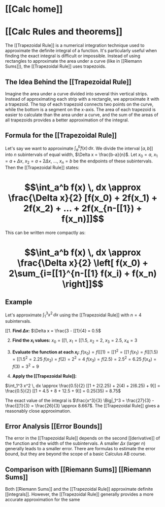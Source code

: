 # [[Calc home]]
# [[Calc Rules and theorems]]
The [[Trapezoidal Rule]] is a numerical integration technique used to approximate the definite integral of a function.  It's particularly useful when finding the exact integral is difficult or impossible.  Instead of using rectangles to approximate the area under a curve (like in [[Riemann Sums]]), the [[Trapezoidal Rule]] uses trapezoids.

## The Idea Behind the [[Trapezoidal Rule]] 
Imagine the area under a curve divided into several thin vertical strips. Instead of approximating each strip with a rectangle, we approximate it with a trapezoid.  The top of each trapezoid connects two points on the curve, while the bottom is a segment on the x-axis. The area of each trapezoid is easier to calculate than the area under a curve, and the sum of the areas of all trapezoids provides a better approximation of the integral.

## Formula for the [[Trapezoidal Rule]] 
Let's say we want to approximate $\int_a^b f(x) \, dx$. We divide the interval $[a, b]]$ into $n$ subintervals of equal width, $\Delta x = \frac{b-a}{n}$. Let $x_0 = a$, $x_1 = a + \Delta x$, $x_2 = a + 2\Delta x$, ..., $x_n = b$ be the endpoints of these subintervals.  Then the [[Trapezoidal Rule]] states:

# $$\int_a^b f(x) \, dx \approx \frac{\Delta x}{2} [f(x_0) + 2f(x_1) + 2f(x_2) + ... + 2f(x_{n-[[1}) + f(x_n)]]$$

This can be written more compactly as:
# $$\int_a^b f(x) \, dx \approx \frac{\Delta x}{2} \left[ f(x_0) + 2\sum_{i=[[1}^{n-[[1} f(x_i) + f(x_n) \right]]$$

## Example

Let's approximate $\int_1^3 x^2 \, dx$ using the [[Trapezoidal Rule]] with $n=4$ subintervals.

[[1. **Find $\Delta x$:** $\Delta x = \frac{3 - [[1}{4} = 0.5$

2. **Find the $x_i$ values:** $x_0 = [[1$, $x_1 = [[1.5$, $x_2 = 2$, $x_3 = 2.5$, $x_4 = 3$

3. **Evaluate the function at each $x_i$:**
   $f(x_0) = f([[1) = [[1^2 = [[1$
   $f(x_1) = f([[1.5) = [[1.5^2 = 2.25$
   $f(x_2) = f(2) = 2^2 = 4$
   $f(x_3) = f(2.5) = 2.5^2 = 6.25$
   $f(x_4) = f(3) = 3^2 = 9$

4. **Apply the [[Trapezoidal Rule]]:**

$\int_1^3 x^2 \, dx \approx \frac{0.5}{2} [[1 + 2(2.25) + 2(4) + 2(6.25) + 9]] = \frac{0.5}{2} [[1 + 4.5 + 8 + 12.5 + 9]] = 0.25(35) = 8.75$

The exact value of the integral is $\frac{x^3}{3} \Big|_1^3 = \frac{27}{3} - \frac{[[1}{3} = \frac{26}{3} \approx 8.667$.  The [[Trapezoidal Rule]] gives a reasonably close approximation.


## Error Analysis [[Error Bounds]]

The error in the [[Trapezoidal Rule]] depends on the second [[derivative]] of the function and the width of the subintervals. A smaller $\Delta x$ (larger $n$) generally leads to a smaller error.  There are formulas to estimate the error bound, but they are beyond the scope of a basic Calculus AB course.

## Comparison with [[Riemann Sums]] [[Riemann Sums]]

Both [[Riemann Sums]] and the [[Trapezoidal Rule]] approximate definite [[integrals]]. However, the [[Trapezoidal Rule]] generally provides a more accurate approximation for the same